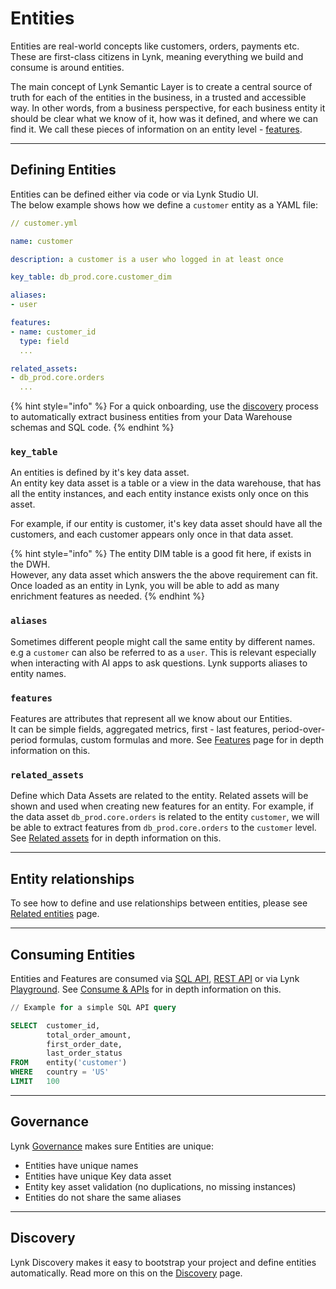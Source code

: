 # Entities

Entities are real-world concepts like customers, orders, payments etc. \
These are first-class citizens in Lynk, meaning everything we build and consume is around entities.

The main concept of Lynk Semantic Layer is to create a central source of truth for each of the entities in the business, in a trusted and accessible way. In other words, from a business perspective, for each business entity it should be clear what we know of it, how was it defined, and where we can find it. We call these pieces of information on an entity level - [features](../features/).

***

## Defining Entities

Entities can be defined either via code or via Lynk Studio UI.\
The below example shows how we define a `customer` entity as a YAML file:

```yaml
// customer.yml

name: customer

description: a customer is a user who logged in at least once

key_table: db_prod.core.customer_dim

aliases:
- user

features:
- name: customer_id
  type: field
  ...

related_assets:
- db_prod.core.orders
  ...

```

{% hint style="info" %}
For a quick onboarding, use the [discovery](./#discovery) process to automatically extract business entities from your Data Warehouse schemas and SQL code.
{% endhint %}

### `key_table`

An entities is defined by it's key data asset. \
An entity key data asset is a table or a view in the data warehouse, that has all the entity instances, and each entity instance exists only once on this asset.&#x20;

For example, if our entity is customer, it's key data asset should have all the customers, and each customer appears only once in that data asset.

{% hint style="info" %}
The entity DIM table is a good fit here, if exists in the DWH.\
However, any data asset which answers the the above requirement can fit. Once loaded as an entity in Lynk, you will be able to add as many enrichment features as needed.
{% endhint %}

### `aliases`

Sometimes different people might call the same entity by different names. e.g a `customer` can also be referred to as a `user`. This is relevant especially when interacting with AI apps to ask questions. Lynk supports aliases to entity names.

### `features`

Features are attributes that represent all we know about our Entities. \
It can be simple fields, aggregated metrics, first - last features, period-over-period formulas, custom formulas and more. See [Features](./#features) page for in depth information on this.

### `related_assets`

Define which Data Assets are related to the entity. Related assets will be shown and used when creating new features for an entity. For example, if the data asset `db_prod.core.orders` is related to the entity `customer`, we will be able to extract features from `db_prod.core.orders` to the `customer` level. See [Related assets](related-data-assets.md) for in depth information on this.

***

## Entity relationships

To see how to define and use relationships between entities, please see [Related entities](related-entities.md) page.

***

## Consuming Entities

Entities and Features are consumed via [SQL API](../../consume-and-apis/sql-api.md), [REST API](broken-reference) or via Lynk [Playground](broken-reference). See [Consume & APIs](../../consume-and-apis/) for in depth information on this.

```sql
// Example for a simple SQL API query

SELECT  customer_id,
        total_order_amount,
        first_order_date,
        last_order_status
FROM    entity('customer') 
WHERE   country = 'US'
LIMIT   100
```

***

## Governance

Lynk [Governance](../../governance.md) makes sure Entities are unique:

* Entities have unique names
* Entities have unique Key data asset
* Entity key asset validation (no duplications, no missing instances)
* Entities do not share the same aliases

***

## Discovery

Lynk Discovery makes it easy to bootstrap your project and define entities automatically. Read more on this on the [Discovery](./#discovery) page.

